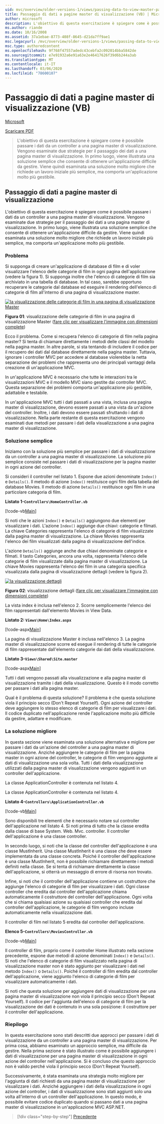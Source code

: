 ```yaml
---
uid: mvc/overview/older-versions-1/views/passing-data-to-view-master-pages-vb
title: Passaggio di dati a pagine master di visualizzazione (VB) | Microsoft Docs
author: microsoft
description: L'obiettivo di questa esercitazione è spiegare come è possibile passare i dati da un controller a una pagina master di visualizzazione. Vengono esaminate due strategie per il passaggio dei dati a una vista m...
ms.author: riande
ms.date: 10/16/2008
ms.assetid: 37a1ebae-8773-408f-8645-d21da7ff9ae1
msc.legacyurl: /mvc/overview/older-versions-1/views/passing-data-to-view-master-pages-vb
msc.type: authoredcontent
ms.openlocfilehash: 9f768f47557adedc43cebfa2c092014bba5842de
ms.sourcegitcommit: e7e91932a6e91a63e2e46417626f39d6b244a3ab
ms.translationtype: MT
ms.contentlocale: it-IT
ms.lasthandoff: 03/06/2020
ms.locfileid: "78600107"
---
```

# <a name="passing-data-to-view-master-pages-vb"></a>Passaggio di dati a pagine master di visualizzazione (VB)

[Microsoft](https://github.com/microsoft)

[Scaricare PDF](https://download.microsoft.com/download/e/f/3/ef3f2ff6-7424-48f7-bdaa-180ef64c3490/ASPNET_MVC_Tutorial_13_VB.pdf)

> L'obiettivo di questa esercitazione è spiegare come è possibile passare i dati da un controller a una pagina master di visualizzazione. Vengono esaminate due strategie per il passaggio dei dati a una pagina master di visualizzazione. In primo luogo, viene illustrata una soluzione semplice che consente di ottenere un'applicazione difficile da gestire. Viene quindi esaminata una soluzione molto migliore che richiede un lavoro iniziale più semplice, ma comporta un'applicazione molto più gestibile.

## <a name="passing-data-to-view-master-pages"></a>Passaggio di dati a pagine master di visualizzazione

L'obiettivo di questa esercitazione è spiegare come è possibile passare i dati da un controller a una pagina master di visualizzazione. Vengono esaminate due strategie per il passaggio dei dati a una pagina master di visualizzazione. In primo luogo, viene illustrata una soluzione semplice che consente di ottenere un'applicazione difficile da gestire. Viene quindi esaminata una soluzione molto migliore che richiede un lavoro iniziale più semplice, ma comporta un'applicazione molto più gestibile.

### <a name="the-problem"></a>Problema

Si supponga di creare un'applicazione di database di film e di voler visualizzare l'elenco delle categorie di film in ogni pagina dell'applicazione (vedere la figura 1). Si supponga inoltre che l'elenco di categorie di film sia archiviato in una tabella di database. In tal caso, sarebbe opportuno recuperare le categorie dal database ed eseguire il rendering dell'elenco di categorie di film all'interno di una pagina di visualizzazione master.

[![la visualizzazione delle categorie di film in una pagina di visualizzazione Master](passing-data-to-view-master-pages-vb/_static/image2.png)](passing-data-to-view-master-pages-vb/_static/image1.png)

**Figura 01**: visualizzazione delle categorie di film in una pagina di visualizzazione Master ([fare clic per visualizzare l'immagine con dimensioni complete](passing-data-to-view-master-pages-vb/_static/image3.png))

Ecco il problema. Come si recupera l'elenco di categorie di film nella pagina master? Si tenta di chiamare direttamente i metodi delle classi del modello nella pagina master. In altre parole, si sta tentando di includere il codice per il recupero dei dati dal database direttamente nella pagina master. Tuttavia, ignorare i controller MVC per accedere al database violerebbe la netta separazione dei problemi che rappresenta uno dei principali vantaggi della creazione di un'applicazione MVC.

In un'applicazione MVC è necessario che tutte le interazioni tra le visualizzazioni MVC e il modello MVC siano gestite dai controller MVC. Questa separazione dei problemi comporta un'applicazione più gestibile, adattabile e testabile.

In un'applicazione MVC tutti i dati passati a una vista, inclusa una pagina master di visualizzazione, devono essere passati a una vista da un'azione del controller. Inoltre, i dati devono essere passati sfruttando i dati di visualizzazione. Nella parte restante di questa esercitazione vengono esaminati due metodi per passare i dati della visualizzazione a una pagina master di visualizzazione.

### <a name="the-simple-solution"></a>Soluzione semplice

Iniziamo con la soluzione più semplice per passare i dati di visualizzazione da un controller a una pagina master di visualizzazione. La soluzione più semplice consiste nel passare i dati di visualizzazione per la pagina master in ogni azione del controller.

Si consideri il controller nel listato 1. Espone due azioni denominate `Index()` e `Details()`. Il metodo di azione `Index()` restituisce ogni film della tabella del database Movies. Il metodo di azione `Details()` restituisce ogni film in una particolare categoria di film.

**Listato 1-`Controllers\HomeController.vb`**

[!code-vb[Main](passing-data-to-view-master-pages-vb/samples/sample1.vb)]

Si noti che le azioni `Index()` e `Details()` aggiungono due elementi per visualizzare i dati. L'azione `Index()` aggiunge due chiavi: categorie e filmati. La chiave Categories rappresenta l'elenco di categorie di film visualizzate dalla pagina master di visualizzazione. La chiave Movies rappresenta l'elenco dei film visualizzati dalla pagina di visualizzazione dell'indice.

L'azione `Details()` aggiunge anche due chiavi denominate categorie e filmati. Il tasto Categories, ancora una volta, rappresenta l'elenco delle categorie di film visualizzate dalla pagina master di visualizzazione. La chiave Movies rappresenta l'elenco dei film in una categoria specifica visualizzata dalla pagina di visualizzazione dettagli (vedere la figura 2).

[![la visualizzazione dettagli](passing-data-to-view-master-pages-vb/_static/image5.png)](passing-data-to-view-master-pages-vb/_static/image4.png)

**Figura 02**: visualizzazione dettagli ([fare clic per visualizzare l'immagine con dimensioni complete](passing-data-to-view-master-pages-vb/_static/image6.png))

La vista index è inclusa nell'elenco 2. Scorre semplicemente l'elenco dei film rappresentati dall'elemento Movies in View Data.

**Listato 2: `Views\Home\Index.aspx`**

[!code-aspx[Main](passing-data-to-view-master-pages-vb/samples/sample2.aspx)]

La pagina di visualizzazione Master è inclusa nell'elenco 3. La pagina master di visualizzazione scorre ed esegue il rendering di tutte le categorie di film rappresentate dall'elemento categorie dai dati della visualizzazione.

**Listato 3-`Views\Shared\Site.master`**

[!code-aspx[Main](passing-data-to-view-master-pages-vb/samples/sample3.aspx)]

Tutti i dati vengono passati alla visualizzazione e alla pagina master di visualizzazione tramite i dati della visualizzazione. Questo è il modo corretto per passare i dati alla pagina master.

Qual è il problema di questa soluzione? Il problema è che questa soluzione viola il principio secco (Don't Repeat Yourself). Ogni azione del controller deve aggiungere lo stesso elenco di categorie di film per visualizzare i dati. Il codice duplicato nell'applicazione rende l'applicazione molto più difficile da gestire, adattare e modificare.

### <a name="the-good-solution"></a>La soluzione migliore

In questa sezione viene esaminata una soluzione alternativa e migliore per passare i dati da un'azione del controller a una pagina master di visualizzazione. Anziché aggiungere le categorie di film per la pagina master in ogni azione del controller, le categorie di film vengono aggiunte ai dati di visualizzazione una sola volta. Tutti i dati della visualizzazione utilizzati dalla pagina master di visualizzazione vengono aggiunti in un controller dell'applicazione.

La classe ApplicationController è contenuta nel listato 4.

La classe ApplicationController è contenuta nel listato 4.

**Listato 4-`Controllers\ApplicationController.vb`**

[!code-vb[Main](passing-data-to-view-master-pages-vb/samples/sample4.vb)]

Sono disponibili tre elementi che è necessario notare sul controller dell'applicazione nel listato 4. Si noti prima di tutto che la classe eredita dalla classe di base System. Web. Mvc. controller. Il controller dell'applicazione è una classe controller.

In secondo luogo, si noti che la classe del controller dell'applicazione è una classe MustInherit. Una classe MustInherit è una classe che deve essere implementata da una classe concreta. Poiché il controller dell'applicazione è una classe MustInherit, non è possibile richiamare direttamente i metodi definiti nella classe. Se si tenta di richiamare direttamente la classe dell'applicazione, si otterrà un messaggio di errore di risorsa non trovato.

Infine, si noti che il controller dell'applicazione contiene un costruttore che aggiunge l'elenco di categorie di film per visualizzare i dati. Ogni classe controller che eredita dal controller dell'applicazione chiama automaticamente il costruttore del controller dell'applicazione. Ogni volta che si chiama qualsiasi azione su qualsiasi controller che eredita dal controller dell'applicazione, le categorie di film vengono incluse automaticamente nella visualizzazione dati.

Il controller di film nel listato 5 eredita dal controller dell'applicazione.

**Elenco 5-`Controllers\MoviesController.vb`**

[!code-vb[Main](passing-data-to-view-master-pages-vb/samples/sample5.vb)]

Il controller di film, proprio come il controller Home illustrato nella sezione precedente, espone due metodi di azione denominati `Index()` e `Details()`. Si noti che l'elenco di categorie di film visualizzato nella pagina di visualizzazione master non è stato aggiunto per visualizzare i dati nel metodo `Index()` o `Details()`. Poiché il controller di film eredita dal controller dell'applicazione, viene aggiunto l'elenco di categorie di film per visualizzare automaticamente i dati.

Si noti che questa soluzione per aggiungere dati di visualizzazione per una pagina master di visualizzazione non viola il principio secco (Don't Repeat Yourself). Il codice per l'aggiunta dell'elenco di categorie di film per la visualizzazione dei dati è contenuto in una sola posizione: il costruttore per il controller dell'applicazione.

### <a name="summary"></a>Riepilogo

In questa esercitazione sono stati descritti due approcci per passare i dati di visualizzazione da un controller a una pagina master di visualizzazione. Per prima cosa, abbiamo esaminato un approccio semplice, ma difficile da gestire. Nella prima sezione è stato illustrato come è possibile aggiungere i dati di visualizzazione per una pagina master di visualizzazione in ogni azione del controller nell'applicazione. Si è concluso che questo approccio non è valido perché viola il principio secco (Don't Repeat Yourself).

Successivamente, è stata esaminata una strategia molto migliore per l'aggiunta di dati richiesti da una pagina master di visualizzazione per visualizzare i dati. Anziché aggiungere i dati della visualizzazione in ogni azione del controller, i dati di visualizzazione sono stati aggiunti solo una volta all'interno di un controller dell'applicazione. In questo modo, è possibile evitare codice duplicato quando si passano dati a una pagina master di visualizzazione in un'applicazione MVC ASP.NET.

> [!div class="step-by-step"]
> [Precedente](creating-page-layouts-with-view-master-pages-vb.md)
